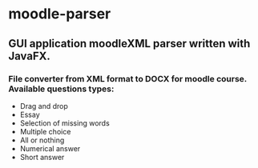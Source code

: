 # moodle-parser
## GUI application moodleXML parser written with JavaFX.
### File converter from XML format to DOCX for moodle course. Available questions types:
* Drag and drop
* Essay
* Selection of missing words
* Multiple choice
* All or nothing
* Numerical answer
* Short answer


